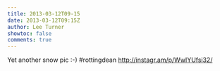 ```yaml
---
title: 2013-03-12T09-15
date: 2013-03-12T09:15Z
author: Lee Turner
showtoc: false
comments: true
---
```


Yet another snow pic :-) #rottingdean http://instagr.am/p/WwIYUfsi32/

